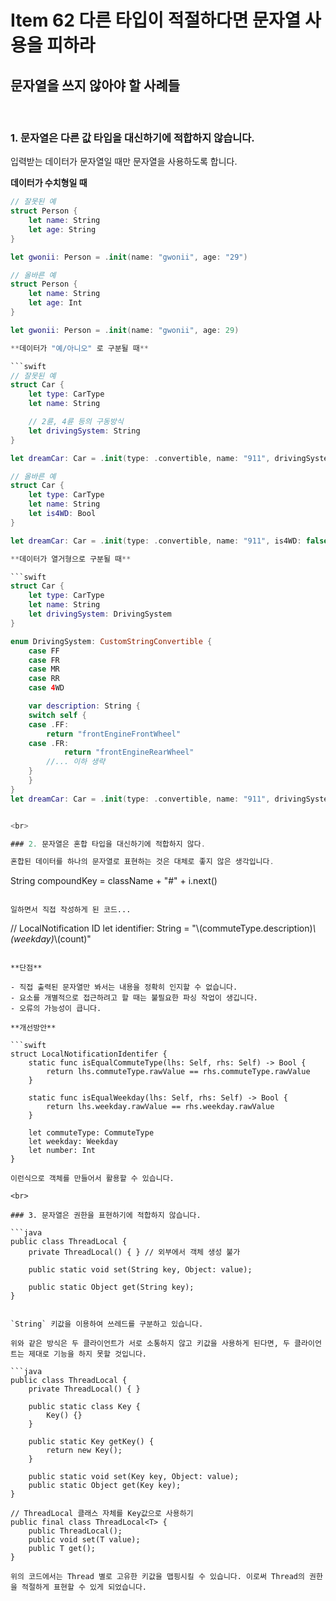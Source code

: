 # Item 62 다른 타입이 적절하다면 문자열 사용을 피하라



## 문자열을 쓰지 않아야 할 사례들

<br>

### 1. 문자열은 다른 값 타입을 대신하기에 적합하지 않습니다.

입력받는 데이터가 문자열일 때만 문자열을 사용하도록 합니다.

**데이터가 수치형일 때**

```swift
// 잘못된 예
struct Person {
    let name: String
    let age: String
} 

let gwonii: Person = .init(name: "gwonii", age: "29")

// 올바른 예
struct Person {
    let name: String
    let age: Int
}

let gwonii: Person = .init(name: "gwonii", age: 29)

**데이터가 "예/아니오" 로 구분될 때**

```swift
// 잘못된 예
struct Car {
    let type: CarType
    let name: String

    // 2륜, 4륜 등의 구동방식
    let drivingSystem: String
}

let dreamCar: Car = .init(type: .convertible, name: "911", drivingSystem: "2wd")

// 올바른 예
struct Car {
    let type: CarType
    let name: String
    let is4WD: Bool
}

let dreamCar: Car = .init(type: .convertible, name: "911", is4WD: false)

**데이터가 열거형으로 구분될 때**

```swift
struct Car {
    let type: CarType
    let name: String
    let drivingSystem: DrivingSystem
}

enum DrivingSystem: CustomStringConvertible {
    case FF
    case FR
    case MR
    case RR
    case 4WD

    var description: String {
	switch self {
	case .FF:
	    return "frontEngineFrontWheel"
	case .FR:
            return "frontEngineRearWheel"
        //... 이하 생략
	}
    }
}
let dreamCar: Car = .init(type: .convertible, name: "911", drivingSystem: .FR)


<br>

### 2. 문자열은 혼합 타입을 대신하기에 적합하지 않다.

혼합된 데이터를 하나의 문자열로 표현하는 것은 대체로 좋지 않은 생각입니다.

```
String compoundKey = className + "#" + i.next()

```

일하면서 직접 작성하게 된 코드...

```
// LocalNotification ID
let identifier: String = "\\(commuteType.description)_\\(weekday)_\\(count)"

```

**단점**

- 직접 출력된 문자열만 봐서는 내용을 정확히 인지할 수 없습니다.
- 요소를 개별적으로 접근하려고 할 때는 불필요한 파싱 작업이 생깁니다.
- 오류의 가능성이 큽니다.

**개선방안**

```swift
struct LocalNotificationIdentifer {
    static func isEqualCommuteType(lhs: Self, rhs: Self) -> Bool {
        return lhs.commuteType.rawValue == rhs.commuteType.rawValue
    }

    static func isEqualWeekday(lhs: Self, rhs: Self) -> Bool {
        return lhs.weekday.rawValue == rhs.weekday.rawValue
    }

    let commuteType: CommuteType
    let weekday: Weekday
    let number: Int
}

이런식으로 객체를 만들어서 활용할 수 있습니다.

<br>

### 3. 문자열은 권한을 표현하기에 적합하지 않습니다.

```java
public class ThreadLocal {
    private ThreadLocal() { } // 외부에서 객체 생성 불가

    public static void set(String key, Object: value);

    public static Object get(String key);
}


`String` 키값을 이용하여 쓰레드를 구분하고 있습니다.

위와 같은 방식은 두 클라이언트가 서로 소통하지 않고 키값을 사용하게 된다면, 두 클라이언트는 제대로 기능을 하지 못할 것입니다.

```java
public class ThreadLocal {
    private ThreadLocal() { } 

    public static class Key { 
        Key() {}
    }

    public static Key getKey() {
        return new Key();	
    }

    public static void set(Key key, Object: value);
    public static Object get(Key key);
}

// ThreadLocal 클래스 자체를 Key값으로 사용하기
public final class ThreadLocal<T> {
    public ThreadLocal();
    public void set(T value);
    public T get();
}

위의 코드에서는 Thread 별로 고유한 키값을 맵핑시킬 수 있습니다. 이로써 Thread의 권한을 적절하게 표현할 수 있게 되었습니다.